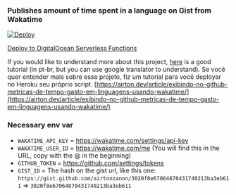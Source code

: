 ### Publishes amount of time spent in a language on Gist from Wakatime

[![Deploy](https://www.herokucdn.com/deploy/button.svg)](https://heroku.com/deploy?template=https://github.com/airtonzanon/wakatime-gist)

[Deploy to DigitalOcean Serverless Functions](https://github.com/airtonzanon/wakatime-gist/tree/digitalocean)

If you would like to understand more about this project, [here](https://airton.dev/article/exibindo-no-github-metricas-de-tempo-gasto-em-linguagens-usando-wakatime/) is a good tutorial (in pt-br, but you can use google translator to understand).
Se você quer entender mais sobre esse projeto, fiz um tutorial para você deployar no Heroku seu próprio script.
[https://airton.dev/article/exibindo-no-github-metricas-de-tempo-gasto-em-linguagens-usando-wakatime/](https://airton.dev/article/exibindo-no-github-metricas-de-tempo-gasto-em-linguagens-usando-wakatime/)


### Necessary env var

* `WAKATIME_API_KEY` = https://wakatime.com/settings/api-key
* `WAKATIME_USER_ID` = https://wakatime.com/me (You will find this in the URL, copy with the @ in the beginning) 
* `GITHUB_TOKEN` = https://github.com/settings/tokens
* `GIST_ID` = The hash on the gist url, like this one: `https://gist.github.com/airtonzanon/3020f8e67064870431740213ba3eb611` => `3020f8e67064870431740213ba3eb611`

